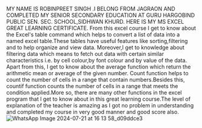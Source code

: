  
MY NAME IS ROBINPREET SINGH .I BELONG FROM JAGRAON AND COMPLETED MY SENIOR SECONDARY EDUCATION AT GURU HARGOBIND PUBLIC SEN. SEC. SCHOOL,SIDHWAN KHURD. HERE IS MY MS EXCEL GREAT LEARNING CERTIFICATE.
From this excel course I get to know about the Excel's table command which helps to convert a list of data into a named excel table.These tables have useful features like sorting,filtering and to help organize and view data. Moreover,I get to knowledge about filtering data which means to fetch out data with certain similar characteristics i.e. by cell colour,by font colour and by value of the data. Apart from this, I get to know about the average function which return the arithmetic mean or average of the given number. Count function helps to count the number of cells in a range that contain numbers.Besides this, countif function counts the number of cells in a range that meets the condition applied.More so, there are many other functions in the excel program that I get to know about in this great learning course.The level of explanation of the teacher is amazing as I got no problem in understanding and completed my course in very good manner and good score also.
![WhatsApp Image 2024-07-21 at 16 13 58_d09ddce3](https://github.com/user-attachments/assets/87c22df5-d439-4927-9e02-677fe3b67a69)

